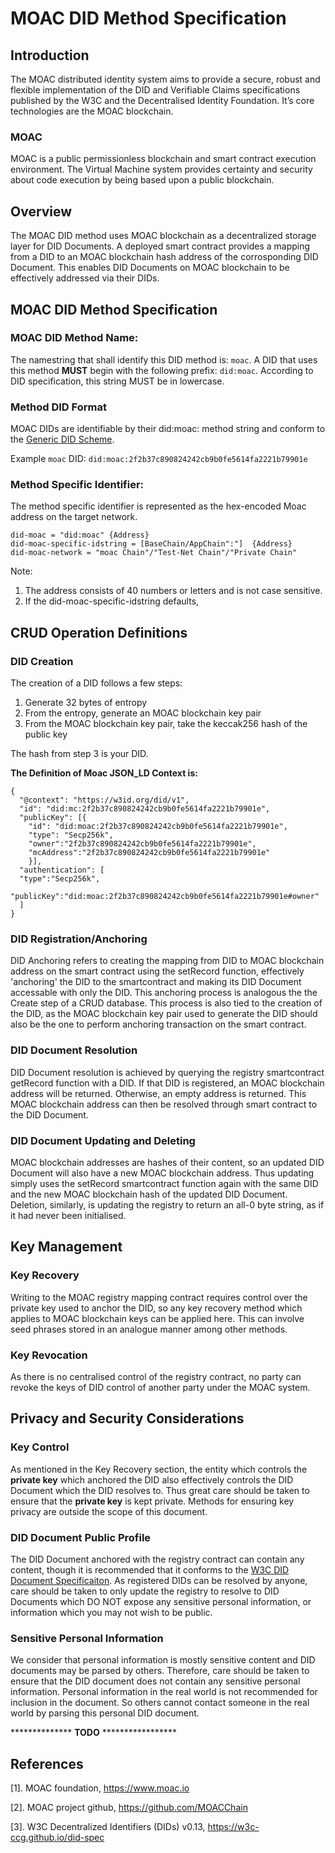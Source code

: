 # MOAC DID Method Specification

## Introduction
The MOAC distributed identity system aims to provide a secure, robust and flexible implementation of the DID and Verifiable Claims specifications published by the W3C and the Decentralised Identity Foundation. It’s core technologies are the MOAC blockchain.
### MOAC
MOAC is a public permissionless blockchain and smart contract execution environment. The Virtual Machine system provides certainty and security about code execution by being based upon a public blockchain.
## Overview
The MOAC DID method uses MOAC blockchain as a decentralized storage layer for DID Documents. A deployed smart contract provides a mapping from a DID to an MOAC blockchain hash address of the corrosponding DID Document. This enables DID Documents on MOAC blockchain to be effectively addressed via their DIDs. 

## MOAC DID Method Specification
### MOAC DID Method Name:
The namestring that shall identify this DID method is: `moac`.
A DID that uses this method **MUST** begin with the following prefix: `did:moac`. According to DID specification, this string MUST be in lowercase.
### Method DID Format
MOAC DIDs are identifiable by their did\:moac: method string and conform to the [Generic DID Scheme](https://w3c-ccg.github.io/did-spec/#the-generic-did-scheme).

Example `moac` DID:
`did:moac:2f2b37c890824242cb9b0fe5614fa2221b79901e`

### Method Specific Identifier:
The method specific identifier is represented as the hex-encoded Moac address on the target network.

    did-moac = "did:moac" {Address}
    did-moac-specific-idstring = [BaseChain/AppChain":"]  {Address}
    did-moac-network = "moac Chain"/"Test-Net Chain"/"Private Chain"
Note:
1. The address consists of 40 numbers or letters and is not case sensitive.
2. If the did-moac-specific-idstring defaults,
## CRUD Operation Definitions
### DID Creation
The creation of a DID follows a few steps:
1. Generate 32 bytes of entropy
2. From the entropy, generate an MOAC blockchain key pair
3. From the MOAC blockchain key pair, take the keccak256 hash of the public key

The hash from step 3 is your DID.

**The Definition of Moac JSON_LD Context is:**
```jsonld
{
  "@context": "https://w3id.org/did/v1",
  "id": "did:mc:2f2b37c890824242cb9b0fe5614fa2221b79901e",
  "publicKey": [{
    "id": "did:moac:2f2b37c890824242cb9b0fe5614fa2221b79901e",
    "type": "Secp256k",
    "owner":"2f2b37c890824242cb9b0fe5614fa2221b79901e",
    "mcAddress":"2f2b37c890824242cb9b0fe5614fa2221b79901e"
    }],
  "authentication": [
  "type":"Secp256k",
  "publicKey":"did:moac:2f2b37c890824242cb9b0fe5614fa2221b79901e#owner"
  ]
}
```
### DID Registration/Anchoring
DID Anchoring refers to creating the mapping from DID to MOAC blockchain address on the smart contract using the setRecord function, effectively 'anchoring' the DID to the smartcontract and making its DID Document accessable with only the DID. This anchoring process is analogous the the Create step of a CRUD database. This process is also tied to the creation of the DID, as the MOAC blockchain key pair used to generate the DID should also be the one to perform anchoring transaction on the smart contract.

### DID Document Resolution
DID Document resolution is achieved by querying the registry smartcontract getRecord function with a DID. If that DID is registered, an MOAC blockchain address will be returned. Otherwise, an empty address is returned. This MOAC blockchain address can then be resolved through smart contract to the DID Document.
### DID Document Updating and Deleting
MOAC blockchain addresses are hashes of their content, so an updated DID Document will also have a new MOAC blockchain address. Thus updating simply uses the setRecord smartcontract function again with the same DID and the new MOAC blockchain hash of the updated DID Document. Deletion, similarly, is updating the registry to return an all-0 byte string, as if it had never been initialised.
## Key Management
### Key Recovery
Writing to the MOAC registry mapping contract requires control over the private key used to anchor the DID, so any key recovery method which applies to MOAC blockchain keys can be applied here. This can involve seed phrases stored in an analogue manner among other methods.
### Key Revocation
As there is no centralised control of the registry contract, no party can revoke the keys of DID control of another party under the MOAC system.

## Privacy and Security Considerations
### Key Control
As mentioned in the Key Recovery section, the entity which controls the **private key** which anchored the DID also effectively controls the DID Document which the DID resolves to. Thus great care should be taken to ensure that the **private key** is kept private. Methods for ensuring key privacy are outside the scope of this document.

### DID Document Public Profile
The DID Document anchored with the registry contract can contain any content, though it is recommended that it conforms to the [W3C DID Document Specificaiton](https://w3c-ccg.github.io/did-spec/#did-documents). As registered DIDs can be resolved by anyone, care should be taken to only update the registry to resolve to DID Documents which DO NOT expose any sensitive personal information, or information which you may not wish to be public.

### Sensitive Personal Information
We consider that personal information is mostly sensitive content and DID documents may be parsed by others. Therefore, care should be taken to ensure that the DID document does not contain any sensitive personal information. Personal information in the real world is not recommended for inclusion in the document. So others cannot contact someone in the real world by parsing this personal DID document. 

************** **TODO** *****************
## References
[1]. MOAC foundation, https://www.moac.io

[2]. MOAC project github, https://github.com/MOACChain

[3]. W3C Decentralized Identifiers (DIDs) v0.13, https://w3c-ccg.github.io/did-spec
